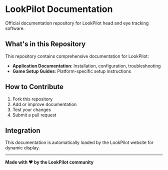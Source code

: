 # LookPilot Documentation

Official documentation repository for LookPilot head and eye tracking software.

## What's in this Repository

This repository contains comprehensive documentation for LookPilot:

- **Application Documentation**: Installation, configuration, troubleshooting
- **Game Setup Guides**: Platform-specific setup instructions

## How to Contribute

1. Fork this repository
2. Add or improve documentation
3. Test your changes
4. Submit a pull request

## Integration

This documentation is automatically loaded by the LookPilot website for dynamic display.

---

**Made with ❤️ by the LookPilot community**
